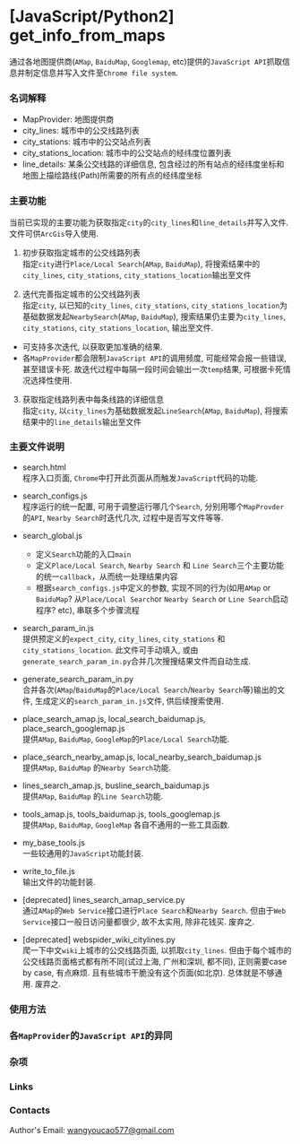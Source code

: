 # [JavaScript/Python2] get_info_from_maps
通过各地图提供商(`AMap`, `BaiduMap`, `Googlemap`, etc)提供的`JavaScript API`抓取信息并制定信息并写入文件至`Chrome file system`. 

### 名词解释
- MapProvider: 地图提供商
- city_lines: 城市中的公交线路列表  
- city_stations: 城市中的公交站点列表  
- city_stations_location: 城市中的公交站点的经纬度位置列表  
- line_details: 某条公交线路的详细信息, 包含经过的所有站点的经纬度坐标和地图上描绘路线(Path)所需要的所有点的经纬度坐标  


### 主要功能
当前已实现的主要功能为获取指定`city`的`city_lines`和`line_details`并写入文件. 文件可供`ArcGis`导入使用.  

1. 初步获取指定城市的公交线路列表  
指定`city`进行`Place/Local Search`(`AMap`, `BaiduMap`), 将搜索结果中的`city_lines`, `city_stations`, `city_stations_location`输出至文件  

2. 迭代完善指定城市的公交线路列表  
指定`city`, 以已知的`city_lines`, `city_stations`, `city_stations_location`为基础数据发起`NearbySearch`(`AMap`, `BaiduMap`), 搜索结果仍主要为`city_lines`, `city_stations`, `city_stations_location`, 输出至文件. 
  - 可支持多次迭代, 以获取更加准确的结果.  
  - 各`MapProvider`都会限制`JavaScript API`的调用频度, 可能经常会报一些错误, 甚至错误卡死. 故迭代过程中每隔一段时间会输出一次`temp`结果, 可根据卡死情况选择性使用.      


3. 获取指定线路列表中每条线路的详细信息  
指定`city`, 以`city_lines`为基础数据发起`LineSearch`(`AMap`, `BaiduMap`), 将搜索结果中的`line_details`输出至文件  

### 主要文件说明
- search.html  
程序入口页面, `Chrome`中打开此页面从而触发`JavaScript`代码的功能.  

- search_configs.js  
程序运行的统一配置, 可用于调整运行哪几个`Search`, 分别用哪个`MapProvder`的`API`, `Nearby Search`时迭代几次, 过程中是否写文件等等.  

- search_global.js  
  - 定义`Search`功能的入口`main`   
  - 定义`Place/Local Search`, `Nearby Search` 和 `Line Search`三个主要功能的统一`callback`，从而统一处理结果内容    
  - 根据`search_configs.js`中定义的参数, 实现不同的行为(如用`AMap` or `BaiduMap`? 从`Place/Local Search`or `Nearby Search` or `Line Search`启动程序? etc), 串联多个步骤流程  

- search_param_in.js  
提供预定义的`expect_city`, `city_lines`, `city_stations` 和 `city_stations_location`. 此文件可手动填入, 或由`generate_search_param_in.py`合并几次搜搜结果文件而自动生成.  

- generate_search_param_in.py  
合并各次(`AMap`/`BaiduMap`的`Place/Local Search`/`Nearby Search`等)输出的文件, 生成定义的`search_param_in.js`文件, 供后续搜索使用.  

- place_search_amap.js, local_search_baidumap.js, place_search_googlemap.js  
提供`AMap`, `BaiduMap`, `GoogleMap`的`Place/Local Search`功能.  

- place_search_nearby_amap.js, local_nearby_search_baidumap.js  
提供`AMap`, `BaiduMap` 的`Nearby Search`功能.   

- lines_search_amap.js, busline_search_baidumap.js  
提供`AMap`, `BaiduMap` 的`Line Search`功能.  

- tools_amap.js, tools_baidumap.js, tools_googlemap.js  
提供`AMap`, `BaiduMap`, `GoogleMap` 各自不通用的一些工具函数.  

- my_base_tools.js   
一些较通用的`JavaScript`功能封装.  

- write_to_file.js  
输出文件的功能封装.  

- [deprecated] lines_search_amap_service.py  
通过`AMap`的`Web Service`接口进行`Place Search`和`Nearby Search`. 但由于`Web Service`接口一般日访问量都很少, 故不太实用, 除非花钱买. 废弃之.  

- [deprecated] webspider_wiki_citylines.py  
爬一下中文`wiki`上城市的公交线路页面, 以抓取`city_lines`. 但由于每个城市的公交线路页面格式都有所不同(试过上海, 广州和深圳, 都不同), 正则需要case by case, 有点麻烦. 且有些城市干脆没有这个页面(如北京). 总体就是不够通用. 废弃之. 


### 使用方法

### 各`MapProvider`的`JavaScript API`的异同

### 杂项

### Links

### Contacts
Author's Email: wangyoucao577@gmail.com